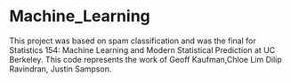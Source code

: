 Machine_Learning
================

This project was based on spam classification and was the final for Statistics 154: Machine Learning
and Modern Statistical Prediction at UC Berkeley. This code represents the work of Geoff Kaufman,Chloe Lim
Dilip Ravindran, Justin Sampson.


